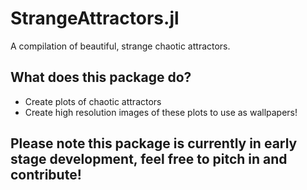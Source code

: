 # StrangeAttractors.jl
A compilation of beautiful, strange chaotic attractors. 

## What does this package do? 

* Create plots of chaotic attractors
* Create high resolution images of these plots to use as wallpapers!

## Please note this package is currently in early stage development, feel free to pitch in and contribute!
